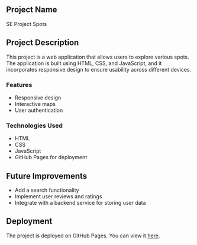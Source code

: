 ## Project Name

SE Project Spots

## Project Description

This project is a web application that allows users to explore various spots. The application is built using HTML, CSS, and JavaScript, and it incorporates responsive design to ensure usability across different devices.

### Features

- Responsive design
- Interactive maps
- User authentication

### Technologies Used

- HTML
- CSS
- JavaScript
- GitHub Pages for deployment

## Future Improvements

- Add a search functionality
- Implement user reviews and ratings
- Integrate with a backend service for storing user data

## Deployment

The project is deployed on GitHub Pages. You can view it [here](https://dancarlton.github.io/se_project_spots/).
